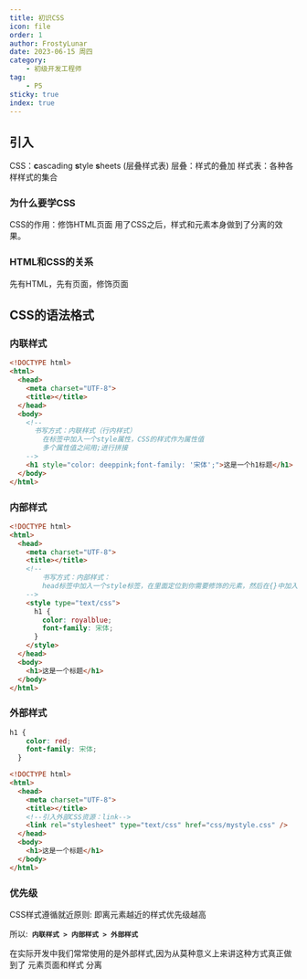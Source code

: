 ```yaml
---
title: 初识CSS
icon: file
order: 1
author: FrostyLunar
date: 2023-06-15 周四
category:
	- 初级开发工程师
tag:
	- P5
sticky: true
index: true
---
```



## 引入

CSS：**c**ascading **s**tyle **s**heets (层叠样式表)&#x20;
层叠：样式的叠加
样式表：各种各样样式的集合

### 为什么要学CSS

CSS的作用：修饰HTML页面
用了CSS之后，样式和元素本身做到了分离的效果。

### **HTML和CSS的关系**

先有HTML，先有页面，修饰页面

## CSS的语法格式

### 内联样式

```html
<!DOCTYPE html>
<html>
  <head>
    <meta charset="UTF-8">
    <title></title>
  </head>
  <body>
    <!--
      书写方式：内联样式（行内样式）
        在标签中加入一个style属性，CSS的样式作为属性值
        多个属性值之间用;进行拼接
    -->
    <h1 style="color: deeppink;font-family: '宋体';">这是一个h1标题</h1>
  </body>
</html>
```

### 内部样式

```html
<!DOCTYPE html>
<html>
  <head>
    <meta charset="UTF-8">
    <title></title>
    <!--
        书写方式：内部样式：
        head标签中加入一个style标签，在里面定位到你需要修饰的元素，然后在{}中加入你要修饰的样式。
    -->
    <style type="text/css">
      h1 {
        color: royalblue;
        font-family: 宋体;
      }
    </style>
  </head>
  <body>
    <h1>这是一个标题</h1>
  </body>
</html>
```

### 外部样式

```css
h1 {
    color: red;
    font-family: 宋体;
  }
```

```html
<!DOCTYPE html>
<html>
  <head>
    <meta charset="UTF-8">
    <title></title>
    <!--引入外部CSS资源：link-->
    <link rel="stylesheet" type="text/css" href="css/mystyle.css" />
  </head>
  <body>
    <h1>这是一个标题</h1>
  </body>
</html>
```

### 优先级

CSS样式遵循就近原则: 即离元素越近的样式优先级越高

所以:**` 内联样式 > 内部样式 > 外部样式`**

在实际开发中我们常常使用的是外部样式,因为从莫种意义上来讲这种方式真正做到了 元素页面和样式 分离&#x20;
